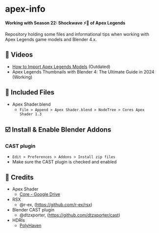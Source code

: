# apex-info
**Working with **Season 22: Shockwave** :zap::ocean: of Apex Legends**

Repository holding some files and informational tips when working with Apex Legends game models and Blender 4.x.


## :movie_camera: Videos
- [How to Import Apex Legends Models](https://youtu.be/A6a27wRyMS8) (Outdated)
- Apex Legends Thumbnails with Blender 4: The Ultimate Guide in 2024 (Working)

## :file_folder: Included Files
* Apex Shader.blend
  * ``File > Append > Apex Shader.blend > NodeTree > Cores Apex Shader 1.3``


## :ballot_box_with_check: Install & Enable Blender Addons
  ### CAST plugin
  - ```Edit > Preferences > Addons > Install zip files```
  - Make sure the CAST plugin is checked and enabled

  
## :link: Credits
* Apex Shader
  * [Core - Google Drive](https://drive.google.com/drive/folders/1bbMjODcDlk3jB6AV_F6xEGKRDSJ-MsR1)
* RSX
  * @r-ex, (https://github.com/r-ex/rsx)
* Blender CAST plugin
  * @dtzxporter, (https://github.com/dtzxporter/cast)   
* HDRIs
  * [PolyHaven](https://polyhaven.com/hdris)

